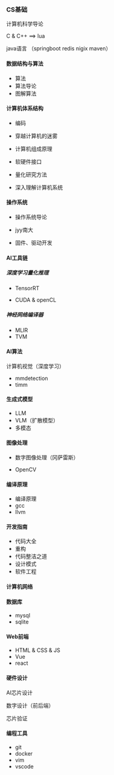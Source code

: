 ### CS基础

计算机科学导论

C & C++  ==>  lua

java语言 （springboot redis nigix maven）

#### 数据结构与算法

- 算法
- 算法导论
- 图解算法

#### 计算机体系结构

- 编码 

- 穿越计算机的迷雾

- 计算机组成原理

- 软硬件接口
  
- 量化研究方法

- 深入理解计算机系统

#### 操作系统

- 操作系统导论
-  jyy南大

- 固件、驱动开发

#### AI工具链

##### 深度学习量化推理     

- TensorRT

- CUDA  & openCL

##### 神经网络编译器

- MLIR
- TVM

#### AI算法

计算机视觉（深度学习）

- mmdetection
- timm

#### 生成式模型

- LLM
- VLM（扩散模型）
- 多模态

#### 图像处理

- 数字图像处理（冈萨雷斯）

- OpenCV

#### 编译原理

- 编译原理
- gcc 
- llvm

#### 开发指南

- 代码大全 
- 重构
- 代码整洁之道
- 设计模式
- 软件工程

#### 计算机网络

#### 数据库

- mysql
- sqlite

#### Web前端

- HTML & CSS & JS
- Vue
- react

#### 硬件设计

AI芯片设计

数字设计（前后端）

芯片验证

#### 编程工具

- git
- docker 
- vim 
- vscode

